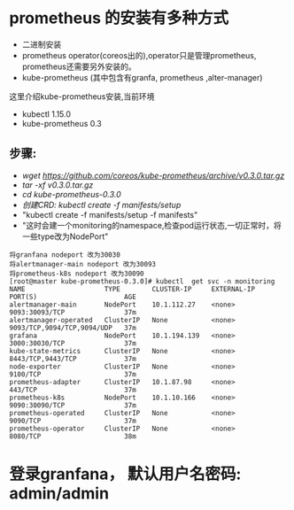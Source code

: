 # prometheus 的安装有多种方式
+ 二进制安装
+ prometheus operator(coreos出的),operator只是管理prometheus, prometheus还需要另外安装的。
+ kube-prometheus (其中包含有granfa, prometheus ,alter-manager)

这里介绍kube-prometheus安装,当前环境
+ kubectl  1.15.0
+ kube-prometheus 0.3

##  步骤:
+ *wget  https://github.com/coreos/kube-prometheus/archive/v0.3.0.tar.gz*
+ *tar -xf v0.3.0.tar.gz*
+ *cd  kube-prometheus-0.3.0*
+ *创建CRD: kubectl create -f manifests/setup*
+ "kubectl create -f manifests/setup -f manifests"
+ "这时会建一个monitoring的namespace,检查pod运行状态,一切正常时，将一些type改为NodePort"
```
将granfana nodeport 改为30030
将alertmanager-main nodeport 改为30093
将prometheus-k8s nodeport 改为30090
[root@master kube-prometheus-0.3.0]# kubectl  get svc -n monitoring
NAME                    TYPE        CLUSTER-IP     EXTERNAL-IP   PORT(S)                      AGE
alertmanager-main       NodePort    10.1.112.27    <none>        9093:30093/TCP               37m
alertmanager-operated   ClusterIP   None           <none>        9093/TCP,9094/TCP,9094/UDP   37m
grafana                 NodePort    10.1.194.139   <none>        3000:30030/TCP               37m
kube-state-metrics      ClusterIP   None           <none>        8443/TCP,9443/TCP            37m
node-exporter           ClusterIP   None           <none>        9100/TCP                     37m
prometheus-adapter      ClusterIP   10.1.87.98     <none>        443/TCP                      37m
prometheus-k8s          NodePort    10.1.10.166    <none>        9090:30090/TCP               37m
prometheus-operated     ClusterIP   None           <none>        9090/TCP                     37m
prometheus-operator     ClusterIP   None           <none>        8080/TCP                     38m
```
# 登录granfana， 默认用户名密码:  admin/admin
